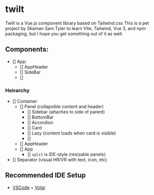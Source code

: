 # twilt
Twilt is a Vue.js component library based on Tailwind.css
This is a pet project by Skaman Sam Tyler to learn Vite, Tailwind, Vue 3, and npm packaging, but I hope you get something out of it as well.

## Components:

- [] App:
  - [] AppHeader
  - [] SideBar
  - [] 

### Heirarchy
- [] Container
  - [] Panel (collapsible content and header)
    - [] Sidebar (attaches to side of parent)
    - [] BottomBar
    - [] Accordion
    - [] Card
    - [] Lazy (content loads when card is visible)
    - []
  - [] AppHeader
  - [] App
    - [] `split` is IDE-style (resizable panels)
- [] Separator (visual HR/VR with text, icon, etc)

## Recommended IDE Setup

- [VSCode](https://code.visualstudio.com/) + [Volar](https://marketplace.visualstudio.com/items?itemName=johnsoncodehk.volar)
